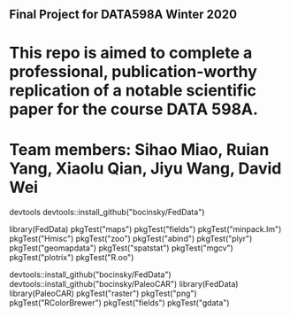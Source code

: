 ## Final Project for DATA598A Winter 2020

# This repo is aimed to complete a professional, publication-worthy replication of a notable scientific paper for the course DATA 598A.

# Team members: Sihao Miao, Ruian Yang, Xiaolu Qian, Jiyu Wang, David Wei

devtools
devtools::install_github("bocinsky/FedData")

library(FedData)
pkgTest("maps")
pkgTest("fields")
pkgTest("minpack.lm")
pkgTest("Hmisc")
pkgTest("zoo")
pkgTest("abind")
pkgTest("plyr")
pkgTest("geomapdata")
pkgTest("spatstat")
pkgTest("mgcv")
pkgTest("plotrix")
pkgTest("R.oo")

devtools::install_github("bocinsky/FedData")
devtools::install_github("bocinsky/PaleoCAR")
library(FedData)
library(PaleoCAR)
pkgTest("raster")
pkgTest("png")
pkgTest("RColorBrewer")
pkgTest("fields")
pkgTest("gdata")

